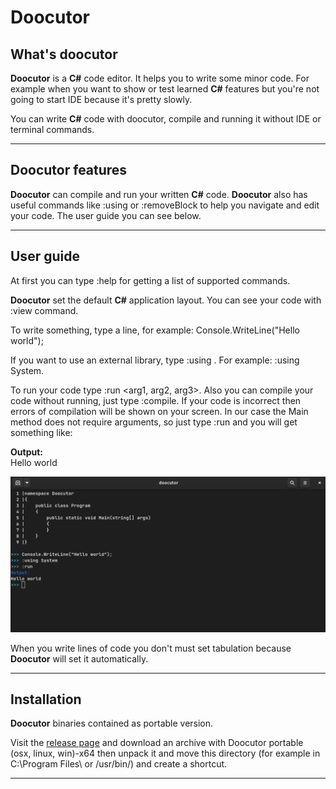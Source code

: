 # Doocutor

## What's doocutor
**Doocutor** is a **C#** code editor. It helps you to write some minor code. For example when
you want to show or test learned **C#** features but you're not going to start IDE because it's
pretty slowly.

You can write **C#** code with doocutor, compile and running it without IDE or terminal commands.
****

## Doocutor features
**Doocutor** can compile and run your written **C#** code. **Doocutor** also has useful commands like
:using or :removeBlock to help you navigate and edit your code. The user guide you can see below.
****

## User guide
At first you can type :help for getting a list of supported commands.

**Doocutor** set the default **C#** application layout. You can see your code with :view command.

To write something, type a line, for example: Console.WriteLine("Hello world");

If you want to use an external library, type :using <Lib name>. For example: :using System.

To run your code type :run <arg1, arg2, arg3>. Also you can compile your code without running,
just type :compile. If your code is incorrect then errors of compilation will be shown on your screen.
In our case the Main method does not require arguments, so just type :run and you will get something like:

**Output:**
<br/>
Hello world

![no image](https://raw.githubusercontent.com/doopath/doocutor/functional_design/Doocutor/Resources/img/DoocutorScreen.png)

When you write lines of code you don't must set tabulation because **Doocutor** will set it
automatically.
****

## Installation
**Doocutor** binaries contained as portable version.

Visit the [release page](https://github.com/doopath/doocutor/releases) and download an archive with Doocutor portable (osx, linux, win)-x64
then unpack it and move this directory (for example in C:\Program Files\ or /usr/bin/) and create a shortcut.
****

